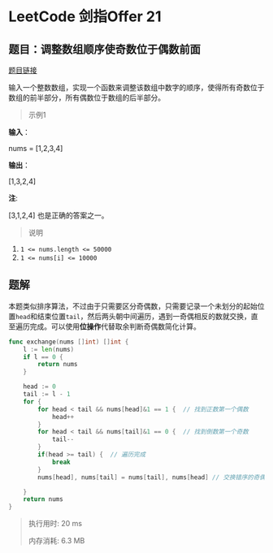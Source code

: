 # LeetCode 剑指Offer 21


<!--more-->

## 题目：调整数组顺序使奇数位于偶数前面

[题目链接](https://leetcode-cn.com/problems/diao-zheng-shu-zu-shun-xu-shi-qi-shu-wei-yu-ou-shu-qian-mian-lcof/)

输入一个整数数组，实现一个函数来调整该数组中数字的顺序，使得所有奇数位于数组的前半部分，所有偶数位于数组的后半部分。

> 示例1

**输入**：

nums = [1,2,3,4]

**输出**：

[1,3,2,4]

**注**: 

[3,1,2,4] 也是正确的答案之一。

> 说明

1. `1 <= nums.length <= 50000`
2. `1 <= nums[i] <= 10000`

## 题解

本题类似排序算法，不过由于只需要区分奇偶数，只需要记录一个未划分的起始位置`head`和结束位置`tail`，然后两头朝中间遍历，遇到一奇偶相反的数就交换，直至遍历完成。可以使用**位操作**代替取余判断奇偶数简化计算。

```go
func exchange(nums []int) []int {
	l := len(nums)
	if l == 0 {
		return nums
	}

	head := 0
	tail := l - 1
	for {
		for head < tail && nums[head]&1 == 1 {	// 找到正数第一个偶数
			head++
		}
		for head < tail && nums[tail]&1 == 0 {	// 找到倒数第一个奇数
			tail--
		}
		if(head >= tail) {	// 遍历完成
			break
		}
		nums[head], nums[tail] = nums[tail], nums[head]	// 交换错序的奇偶数

	}
	return nums
}
```

> 执行用时: 20 ms
>
> 内存消耗: 6.3 MB
